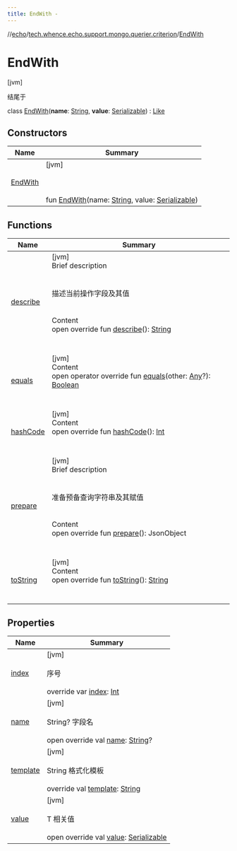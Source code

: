 ```yaml
---
title: EndWith -
---
```

//[echo](../../index.md)/[tech.whence.echo.support.mongo.querier.criterion](../index.md)/[EndWith](index.md)



# EndWith  
 [jvm] 

结尾于

class [EndWith](index.md)(**name**: [String](https://kotlinlang.org/api/latest/jvm/stdlib/kotlin/-string/index.html), **value**: [Serializable](https://docs.oracle.com/javase/8/docs/api/java/io/Serializable.html)) : [Like](../-like/index.md)   


## Constructors  
  
|  Name|  Summary| 
|---|---|
| [EndWith](-end-with.md)|  [jvm] <br><br><br><br>fun [EndWith](-end-with.md)(name: [String](https://kotlinlang.org/api/latest/jvm/stdlib/kotlin/-string/index.html), value: [Serializable](https://docs.oracle.com/javase/8/docs/api/java/io/Serializable.html))   <br>


## Functions  
  
|  Name|  Summary| 
|---|---|
| [describe](../../tech.whence.echo.support.mongo.querier.component/-criterion/describe.md)| [jvm]  <br>Brief description  <br><br><br>描述当前操作字段及其值<br><br>  <br>Content  <br>open override fun [describe](../../tech.whence.echo.support.mongo.querier.component/-criterion/describe.md)(): [String](https://kotlinlang.org/api/latest/jvm/stdlib/kotlin/-string/index.html)  <br><br><br>
| [equals](../../tech.whence.echo.support.mongo.querier.component/-criterion/equals.md)| [jvm]  <br>Content  <br>open operator override fun [equals](../../tech.whence.echo.support.mongo.querier.component/-criterion/equals.md)(other: [Any](https://kotlinlang.org/api/latest/jvm/stdlib/kotlin/-any/index.html)?): [Boolean](https://kotlinlang.org/api/latest/jvm/stdlib/kotlin/-boolean/index.html)  <br><br><br>
| [hashCode](../../tech.whence.echo.support.mongo.querier.component/-criterion/hash-code.md)| [jvm]  <br>Content  <br>open override fun [hashCode](../../tech.whence.echo.support.mongo.querier.component/-criterion/hash-code.md)(): [Int](https://kotlinlang.org/api/latest/jvm/stdlib/kotlin/-int/index.html)  <br><br><br>
| [prepare](../-match/prepare.md)| [jvm]  <br>Brief description  <br><br><br>准备预备查询字符串及其赋值<br><br>  <br>Content  <br>open override fun [prepare](../-match/prepare.md)(): JsonObject  <br><br><br>
| [toString](../../tech.whence.echo.webclient.response.exception/-response-unrecognized-exception/index.md#kotlin/Any/toString/#/PointingToDeclaration/)| [jvm]  <br>Content  <br>open override fun [toString](../../tech.whence.echo.webclient.response.exception/-response-unrecognized-exception/index.md#kotlin/Any/toString/#/PointingToDeclaration/)(): [String](https://kotlinlang.org/api/latest/jvm/stdlib/kotlin/-string/index.html)  <br><br><br>


## Properties  
  
|  Name|  Summary| 
|---|---|
| [index](index.md#tech.whence.echo.support.mongo.querier.criterion/EndWith/index/#/PointingToDeclaration/)|  [jvm] <br><br>序号<br><br>override var [index](index.md#tech.whence.echo.support.mongo.querier.criterion/EndWith/index/#/PointingToDeclaration/): [Int](https://kotlinlang.org/api/latest/jvm/stdlib/kotlin/-int/index.html)   <br>
| [name](index.md#tech.whence.echo.support.mongo.querier.criterion/EndWith/name/#/PointingToDeclaration/)|  [jvm] <br><br>String? 字段名<br><br>open override val [name](index.md#tech.whence.echo.support.mongo.querier.criterion/EndWith/name/#/PointingToDeclaration/): [String](https://kotlinlang.org/api/latest/jvm/stdlib/kotlin/-string/index.html)?   <br>
| [template](index.md#tech.whence.echo.support.mongo.querier.criterion/EndWith/template/#/PointingToDeclaration/)|  [jvm] <br><br>String 格式化模板<br><br>override val [template](index.md#tech.whence.echo.support.mongo.querier.criterion/EndWith/template/#/PointingToDeclaration/): [String](https://kotlinlang.org/api/latest/jvm/stdlib/kotlin/-string/index.html)   <br>
| [value](index.md#tech.whence.echo.support.mongo.querier.criterion/EndWith/value/#/PointingToDeclaration/)|  [jvm] <br><br>T 相关值<br><br>open override val [value](index.md#tech.whence.echo.support.mongo.querier.criterion/EndWith/value/#/PointingToDeclaration/): [Serializable](https://docs.oracle.com/javase/8/docs/api/java/io/Serializable.html)   <br>

